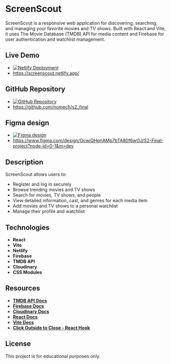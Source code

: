 # ScreenScout

ScreenScout is a responsive web application for discovering, searching, and managing your favorite movies and TV shows. Built with React and Vite, it uses The Movie Database (TMDB) API for media content and Firebase for user authentication and watchlist management.

## Live Demo

-   [![Netlify Deployment](https://img.shields.io/badge/Deploy-on%20Netlify-brightgreen)](https://screenscout.netlify.app/)
-   https://screenscout.netlify.app/

## GitHub Repository

-   [![GitHub Repository](https://img.shields.io/badge/GitHub-Repo-blue)](https://github.com/nomech/s2_final)
-   https://github.com/nomech/s2_final

## Figma design

-   [![Figma design](https://img.shields.io/badge/Design-Figma-pink)](https://www.figma.com/design/OcwiQHpnAMp7bTA80f6wOJ/S2-Final-project?node-id=0-1&m=dev)
-   https://www.figma.com/design/OcwiQHpnAMp7bTA80f6wOJ/S2-Final-project?node-id=0-1&m=dev

## Description

ScreenScout allows users to:

-   Register and log in securely
-   Browse trending movies and TV shows
-   Search for movies, TV shows, and people
-   View detailed information, cast, and genres for each media item
-   Add movies and TV shows to a personal watchlist
-   Manage their profile and watchlist

## Technologies

-   **React**
-   **Vite**
-   **Netlify**
-   **Firebase**
-   **TMDB API**
-   **Cloudinary**
-   **CSS Modules**

## Resources

-   **[TMDB API Docs](https://developer.themoviedb.org/)**
-   **[Firebase Docs](https://firebase.google.com/docs/)**
-   **[Cloudinary Docs](https://cloudinary.com/documentation)**
-   **[React Docs](https://react.dev/)**
-   **[Vite Docs](https://vitejs.dev/)**
-   **[Click Outside to Close - React Hook](https://www.youtube.com/watch?v=HfZ7pdhS43s)**


## License

This project is for educational purposes only.
